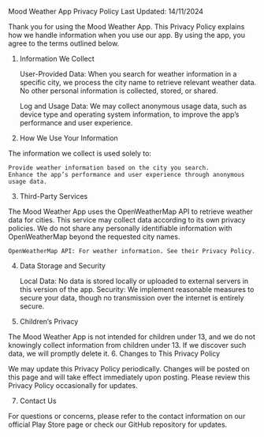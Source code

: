 Mood Weather App Privacy Policy
Last Updated: 14/11/2024

Thank you for using the Mood Weather App. This Privacy Policy explains how we handle information when you use our app. By using the app, you agree to the terms outlined below.
1. Information We Collect

    User-Provided Data: When you search for weather information in a specific city, we process the city name to retrieve relevant weather data. No other personal information is collected, stored, or shared.

    Log and Usage Data: We may collect anonymous usage data, such as device type and operating system information, to improve the app’s performance and user experience.

2. How We Use Your Information

The information we collect is used solely to:

    Provide weather information based on the city you search.
    Enhance the app’s performance and user experience through anonymous usage data.

3. Third-Party Services

The Mood Weather App uses the OpenWeatherMap API to retrieve weather data for cities. This service may collect data according to its own privacy policies. We do not share any personally identifiable information with OpenWeatherMap beyond the requested city names.

    OpenWeatherMap API: For weather information. See their Privacy Policy.

4. Data Storage and Security

    Local Data: No data is stored locally or uploaded to external servers in this version of the app.
    Security: We implement reasonable measures to secure your data, though no transmission over the internet is entirely secure.

5. Children’s Privacy

The Mood Weather App is not intended for children under 13, and we do not knowingly collect information from children under 13. If we discover such data, we will promptly delete it.
6. Changes to This Privacy Policy

We may update this Privacy Policy periodically. Changes will be posted on this page and will take effect immediately upon posting. Please review this Privacy Policy occasionally for updates.

7. Contact Us

For questions or concerns, please refer to the contact information on our official Play Store page or check our GitHub repository for updates.
